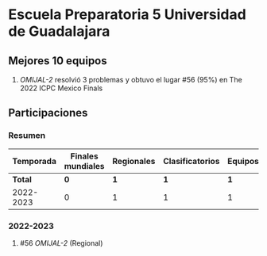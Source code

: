 ---
---

# Escuela Preparatoria 5 Universidad de Guadalajara

## Mejores 10 equipos

1. _OMIJAL-2_ resolvió 3 problemas y obtuvo el lugar #56 (95%) en The 2022 ICPC Mexico Finals

## Participaciones

### Resumen

| Temporada | Finales mundiales | Regionales | Clasificatorios | Equipos |
| --- | --- | --- | --- | --- |
| **Total** | **0** | **1** | **1** | **1** |
| 2022-2023 | 0 | 1 | 1 | 1 |

### 2022-2023

1. #56 _OMIJAL-2_ (Regional)



